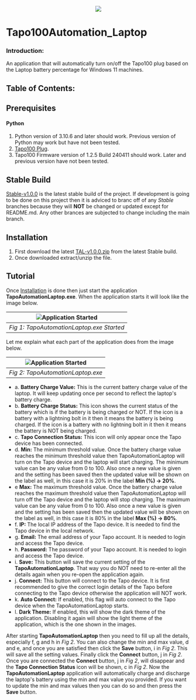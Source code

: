 <p align="center"><a href="https://youtu.be/eq8Kj1s_X8E" target="_blank"><img src="https://imgur.com/VabSScN.png"></a></p>

# Tapo100Automation_Laptop

### Introduction:
An application that will automatically turn on/off the Tapo100 plug based on the Laptop battery percentage for Windows 11 machines.

## Table of Contents:

## Prerequisites
#### Python
1. Python version of 3.10.6 and later should work. Previous version of Python may work but have not been tested.
2. [Tapo100 Plug](https://www.tapo.com/uk/product/smart-plug/tapo-p100/).
3. Tapo100 Firmware version of 1.2.5 Build 240411 should work. Later and previous version have not been tested.
## Stable Build
[Stable-v1.0.0]() is the latest stable build of the project. If development is going to be done on this project then it is adviced to branc off of any _Stable_ branches because they will **NOT** be changed or updated except for README.md. Any other brances are subjected to change including the main branch.
## Installation
1. First download the latest [TAL-v1.0.0.zip]() from the latest Stable build.
2. Once downloaded extract/unzip the file.
## Tutorial
Once [Installation](#installation) is done then just start the application **TapoAutomationLaptop.exe**. When the application starts it will look like the image below.

| ![Application Started](https://imgur.com/9kAHRXc.png) |
|:--:|
| *Fig 1: TapoAutomationLaptop.exe Started* |

Let me explain what each part of the application does from the image below.

| ![Application Started](https://imgur.com/zMnjGLX.png) |
|:--:|
| *Fig 2: TapoAutomationLaptop.exe* |

- a. **Battery Charge Value:** This is the current battery charge value of the laptop. It will keep updating once per second to reflect the laptop's battery charge.
- b. **Battery Charge Status:** This icon shows the current status of the battery which is if the battery is being charged or NOT. If the icon is a battery with a lightning bolt in it then it means the battery is being charged. If the icon is a battery with no lightning bolt in it then it means the battery is NOT being charged.
- c. **Tapo Connection Status:** This icon will only appear once the Tapo device has been connected.
- d. **Min:** The minimum threshold value. Once the battery charge value reaches the minimum threshold value then TapoAutomationLaptop will turn on the Tapo device and the laptop will start charging. The minimum value can be any value from 0 to 100. Also once a new value is given and the setting has been saved then the updated value will be shown on the label as well, in this case it is 20% in the label **Min (%) -> 20%**.
- e **Max:** The maximum threshold value. Once the battery charge value reaches the maximum threshold value then TapoAutomationLaptop will turn off the Tapo device and the laptop will stop charging. The maximum value can be any value from 0 to 100. Also once a new value is given and the setting has been saved then the updated value will be shown on the label as well, in this case it is 80% in the label **Max (%) -> 80%**.
- f. **IP:** The local IP address of the Tapo device. It is needed to find the Tapo device in the local network.
- g. **Email:** The email address of your Tapo account. It is needed to login and access the Tapo device.
- h. **Password:** The password of your Tapo account. It is needed to login and access the Tapo device.
- i. **Save:** This button will save the current setting of the **TapoAutomationLaptop**. That way you do NOT need to re-enter all the details again when you re-open the application again.
- j. **Connect:** This button will connect to the Tapo device. It is first recommended to give the correct login details of the Tapo before connecting to the Tapo device otherwise the application will NOT work.
- k. **Auto Connect:** If enabled, this flag will auto connect to the Tapo device when the TapoAutomationLaptop starts.
- l. **Dark Theme:** If enabled, this will show the dark theme of the application. Disabling it again will show the light theme of the application, which is the one shown in the images.

After starting **TapoAutomationLaptop** then you need to fill up all the details, especially f, g and h in _Fig 2_. You can also change the min and max value, d and e, and once you are satisfied then click the **Save** button, i in _Fig 2_. This will save all the setting values. Finally click the **Connect** button, j in _Fig 2_. Once you are connected the **Connect** button, j in _Fig 2_, will disappear and the **Tapo Connection Status** icon will be shown, c in _Fig 2_. Now the **TapoAutomationLaptop** application will automatically charge and discharge the laptop's battery using the min and max value you provided. If you want to update the min and max values then you can do so and then press the **Save** button.
